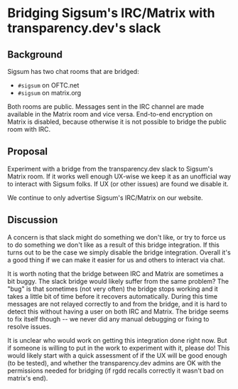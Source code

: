 # Bridging Sigsum's IRC/Matrix with transparency.dev's slack

## Background

Sigsum has two chat rooms that are bridged:

  - `#sigsum` on OFTC.net
  - `#sigsum` on matrix.org

Both rooms are public.  Messages sent in the IRC channel are made available in
the Matrix room and vice versa.  End-to-end encryption on Matrix is disabled,
because otherwise it is not possible to bridge the public room with IRC.

## Proposal

Experiment with a bridge from the transparency.dev slack to Sigsum's Matrix
room.  If it works well enough UX-wise we keep it as an unofficial way to
interact with Sigsum folks.  If UX (or other issues) are found we disable it.

We continue to only advertise Sigsum's IRC/Matrix on our website.

## Discussion

A concern is that slack might do something we don't like, or try to force us to
do something we don't like as a result of this bridge integration.  If this
turns out to be the case we simply disable the bridge integration.  Overall it's
a good thing if we can make it easier for us and others to interact via chat.

It is worth noting that the bridge between IRC and Matrix are sometimes a bit
buggy.  The slack bridge would likely suffer from the same problem?  The "bug"
is that sometimes (not very often) the bridge stops working and it takes a
little bit of time before it recovers automatically.  During this time messages
are not relayed correctly to and from the bridge, and it is hard to detect this
without having a user on both IRC and Matrix.  The bridge seems to fix itself
though -- we never did any manual debugging or fixing to resolve issues.

It is unclear who would work on getting this integration done right now.  But
if someone is willing to put in the work to experiment with it, please do!  This
would likely start with a quick assessment of if the UX will be good enough (to
be tested), and whether the transparency.dev admins are OK with the permissions
needed for bridging (if rgdd recalls correctly it wasn't bad on matrix's end).
